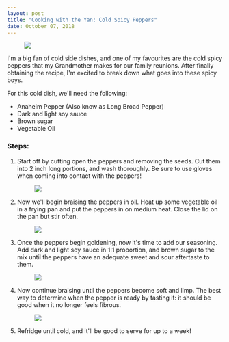 ```yaml
---
layout: post
title: "Cooking with the Yan: Cold Spicy Peppers"
date: October 07, 2018
---
```


<figure>
  <img src="{{ site.url }}/assets/img/notes/p5.jpg">
</figure>


I'm a big fan of cold side dishes, and one of my favourites are the cold spicy peppers that my Grandmother makes for our family reunions. After finally obtaining the recipe, I'm excited to break down what goes into these spicy boys.

For this cold dish, we'll need the following:
- Anaheim Pepper (Also know as Long Broad Pepper)
- Dark and light soy sauce
- Brown sugar
- Vegetable Oil

### Steps:

1. Start off by cutting open the peppers and removing the seeds. Cut them into 2 inch long portions, and wash thoroughly. Be sure to use gloves when coming into contact with the peppers!

    <figure>
      <img src="{{ site.url }}/assets/img/notes/p1.jpg">
    </figure>

2. Now we'll begin braising the peppers in oil. Heat up some vegetable oil in a frying pan and put the peppers in on medium heat. Close the lid on the pan but stir often.

    <figure>
      <img src="{{ site.url }}/assets/img/notes/p2.jpg">
    </figure>

3. Once the peppers begin goldening, now it's time to add our seasoning. Add dark and light soy sauce in 1:1 proportion, and brown sugar to the mix until the peppers have an adequate sweet and sour aftertaste to them.

    <figure>
      <img src="{{ site.url }}/assets/img/notes/p4.jpg">
    </figure>

4. Now continue braising until the peppers become soft and limp. The best way to determine when the pepper is ready by tasting it: it should be good when it no longer feels fibrous.

    <figure>
      <img src="{{ site.url }}/assets/img/notes/p3.jpg">
    </figure>

5. Refridge until cold, and it'll be good to serve for up to a week!
